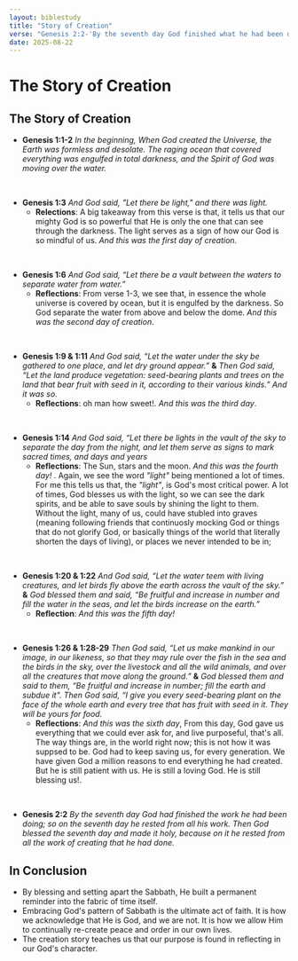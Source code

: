 ```yaml
---
layout: biblestudy
title: "Story of Creation"
verse: "Genesis 2:2-'By the seventh day God finished what he had been doing and stopped working. He blessed the seventh day & set it apart as a special day'"
date: 2025-08-22
---
```


# The Story of Creation
## The Story of Creation
- **Genesis 1:1-2** _In the beginning, When God created the Universe, the Earth was formless and desolate. The raging ocean that covered everything was engulfed in total darkness, and the Spirit of God was moving over the water._
<br>

- **Genesis 1:3** _And God said, "Let there be light," and there was light._
    - **Relections**: A big takeaway from this verse is that, it tells us that our mighty God is so powerful that He is only the one that can see through the darkness. The light serves as a sign of how our God is so mindful of us. *And this was the first day of creation*.

<br>

- **Genesis 1:6** _And God said, “Let there be a vault between the waters to separate water from water.”_
    - **Reflections**: From verse 1-3, we see that, in essence the whole universe is covered by ocean, but it is engulfed by the darkness. So God separate the water from above and below the dome. *And this was the second day of creation*.

<br>

- **Genesis 1:9 & 1:11** _And God said, “Let the water under the sky be gathered to one place, and let dry ground appear.”_ **&** _Then God said, “Let the land produce vegetation: seed-bearing plants and trees on the land that bear fruit with seed in it, according to their various kinds.” And it was so._
    - **Reflections**: oh man how sweet!. *And this was the third day*.

<br>

- **Genesis 1:14** _And God said, “Let there be lights in the vault of the sky to separate the day from the night, and let them serve as signs to mark sacred times, and days and years_
    - **Reflections**: The Sun, stars and the moon. *And this was the fourth day!* . Again, we see the word *"light"* being mentioned a lot of times. For me this tells us that, the *"light"*, is God's most critical power. A lot of times, God blesses us with the light, so we can see the dark spirits, and be able to save souls by shining the light to them. Without the light, many of us, could have stubled into graves (meaning following friends that continuosly mocking God or things that do not glorify God, or basically things of the world that literally shorten the days of living), or places we never intended to be in; 

<br>

- **Genesis 1:20 & 1:22** _And God said, “Let the water teem with living creatures, and let birds fly above the earth across the vault of the sky.”_ **&** _God blessed them and said, “Be fruitful and increase in number and fill the water in the seas, and let the birds increase on the earth.”_
    - **Reflection**: *And this was the fifth day!*

<br>

- **Genesis 1:26 & 1:28-29** _Then God said, “Let us make mankind in our image, in our likeness, so that they may rule over the fish in the sea and the birds in the sky, over the livestock and all the wild animals, and over all the creatures that move along the ground.”_ **&** _God blessed them and said to them, “Be fruitful and increase in number; fill the earth and subdue it". Then God said, “I give you every seed-bearing plant on the face of the whole earth and every tree that has fruit with seed in it. They will be yours for food._
    - **Reflections**: *And this was the sixth day*, From this day, God gave us everything that we could ever ask for, and live purposeful, that's all. The way things are, in the world right now; this is not how it was suppsed to be. God had to keep saving us, for every generation. We have given God a million reasons to end everything he had created. But he is still patient with us. He is still a loving God. He is still blessing us!.  

<br>

- **Genesis 2:2** _By the seventh day God had finished the work he had been doing; so on the seventh day he rested from all his work. Then God blessed the seventh day and made it holy, because on it he rested from all the work of creating that he had done._

## In Conclusion
- By blessing and setting apart the Sabbath, He built a permanent reminder into the fabric of time itself.
- Embracing God's pattern of Sabbath is the ultimate act of faith. It is how we acknowledge that He is God, and we are not. It is how we allow Him to continually re-create peace and order in our own lives.
- The creation story teaches us that our purpose is found in reflecting in our God's character.
